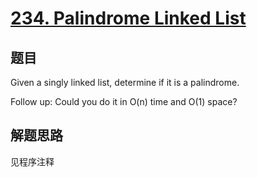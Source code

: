 # [234. Palindrome Linked List](https://leetcode-cn.com/problems/palindrome-linked-list/)

## 题目

Given a singly linked list, determine if it is a palindrome.

Follow up:
Could you do it in O(n) time and O(1) space?

## 解题思路

见程序注释

